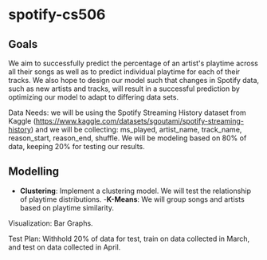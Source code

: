 # spotify-cs506

## Goals
We aim to successfully predict the percentage of an artist's playtime across all their songs as well as to predict individual playtime for each of their tracks. We also hope to design our model such that changes in Spotify data, such as new artists and tracks, will result in a successful prediction by optimizing our model to adapt to differing data sets.

Data Needs: we will be using the Spotify Streaming History dataset from Kaggle (https://www.kaggle.com/datasets/sgoutami/spotify-streaming-history) and we will be collecting: ms_played, artist_name, track_name, reason_start, reason_end, shuffle. We will be modeling based on 80% of data, keeping 20% for testing our results.

## Modelling
- **Clustering**: Implement a clustering model. We will test the relationship of playtime distributions.
    -**K-Means**: We will group songs and artists based on playtime similarity.

Visualization: Bar Graphs.

Test Plan: Withhold 20% of data for test, train on data collected in March, and test on data collected in April.
